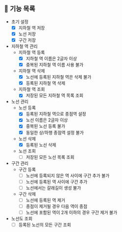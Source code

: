## 🚀 기능 목록
* 초기 설정
  * [x] 지하철 역 저장
  * [x] 노선 저장
  * [x] 구간 저장
* 지하철 역 관리
  * 지하철 역 등록
    * [x] 지하철 역 이름은 2글자 이상
    * [x] 중복된 지하철 역 이름 사용 불가
  * 지하철 역 삭제
    * [x] 노선에 등록된 지하철 역은 삭제 불가 
    * [x] 등록된 지하철 역 삭제
  * 지하철 역 조회
    * [x] 저장된 모든 지하철 역 목록 조회
* 노선 관리
  * 노선 등록
    * [x] 등록된 지하철 역으로 종점역 설정
    * [x] 노선 이름은 2글자 이상
    * [x] 중복된 노선 등록 불가
    * [x] 동일한 상/하행 종점역 설정 불가
  * 노선 삭제
    * [x] 등록된 노선 삭제
  * 노선 조회
    * [ ] 저장된 모든 노선 목록 조회
* 구간 관리
  * 구간 등록
    * [ ] 노선에 등록되지 않은 역 사이에 구간 추가 불가
    * [ ] 노선에 등록된 역 사이에 구간 추가
    * [ ] 노선에서는 갈래길이 생성 불가
  * 구간 삭제
    * [ ] 노선에 등록된 역 제거
    * [ ] 종점이 제거될 경우 다음 역이 종점
    * [ ] 노선에 포함된 역이 2개 이하의 경우 구간 제거 불가
* 노선도 조회
  * [ ] 등록된 노선의 모든 구간 조회